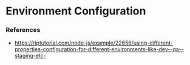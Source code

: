 # Environment Configuration

### References
* https://riptutorial.com/node-js/example/22656/using-different-properties-configuration-for-different-environments-like-dev--qa--staging-etc-
